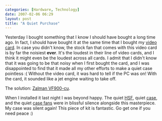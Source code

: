 ```yaml
---
categories: [Hardware, Technology]
date: 2007-02-06 06:29
layout: post
title: "A Quiet Purchase"
---
```

Yesterday I bought something that I know I should have bought a long time ago. In fact, I should have bought it at the same time that I bought my <a href="http://www.hisdigital.com/html/product_ov.php?id=217" title="HIS x1900xtx" target="_blank">video card</a>.  In case you didn't know, the stock fan that comes with this video card is by far the noisiest <strong>ever</strong>. It's the loudest in their line of video cards, and I think it might even be the loudest across all cards.  I admit that I didn't know that it was going to be that noisy when I first bought the card, and I was disappointed to find that it made all my other efforts to make a quiet case pointless :( Without the video card, it was hard to tell if the PC was on! With the card, it sounded like a jet engine waiting to take off.

The solution: <a href="http://www.zalman.co.kr/eng/product/view.asp?idx=192&code=013" title="Zalman VF900-cu" target="_blank">Zalman VF900-cu</a>.

When I installed it last night I was beyond happy. The quiet <a href="http://www.scythe-usa.com/product/cpu/001/index.html" title="Ninja Scythe" target="_blank">HSF</a>, quiet <a href="http://www.antec.com/us/productDetails.php?ProdID=81800" title="Antec P180" target="_blank">case</a>, and the quiet <a href="http://www.nexustek.nl/120mmcasefan.htm" title="Nexus 120mm case fan" target="_blank">case fans</a> were in blissful silence alongside this masterpiece. My case was silent again! This piece of kit is fantastic. Go get one if you need peace :)
